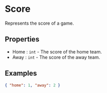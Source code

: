﻿# Score 

Represents the score of a game.

## Properties

- Home : `int` - The score of the home team.
- Away : `int` - The score of the away team.

## Examples

```json
{ "home": 1, "away": 2 }
```
